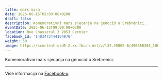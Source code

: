 ```yaml
---
title: marš mira
date: 2025-06-15T09:00:00+0200
draft: false
description: Komemorativni mars sjecanja na genocid u Srebrenici.
eventDate: 2025-06-15T09:00:00+0200
location: Rue Chasseral 3 2053 Cernier
facebook_id: '1403473444164976'
weight: 30
image: https://scontent-ord5-2.xx.fbcdn.net/v/t39.30808-6/496358384_1007574214836511_4806363768185633011_n.jpg?_nc_cat=102&ccb=1-7&_nc_sid=9e60e4&_nc_ohc=7Dyj_-XjXkoQ7kNvwFWwCpJ&_nc_oc=Adnzx0trN-6WrSuN7d-bkM1OdJHLsEjGLSw153d8Ktoe9nQMmMbYYVd0D7m5eZro8qo&_nc_zt=23&_nc_ht=scontent-ord5-2.xx&edm=ABTKTjYEAAAA&_nc_gid=73yuzpXq6R5uWryU5tyJhQ&oh=00_AfbFBMH6vg2wMQ6vQ5pfcqSiWRl4rhlbS4SyFD9IcHOCVA&oe=68D679AE
---
```


Komemorativni mars sjecanja na genocid u Srebrenici.

---

Više informacija na [Facebook-u](https://facebook.com/events/1403473444164976)